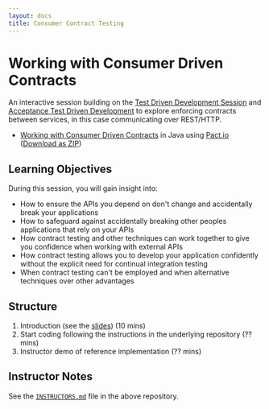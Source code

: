 ```yaml
---
layout: docs
title: Consumer Contract Testing
---
```


# Working with Consumer Driven Contracts

An interactive session building on the [Test Driven Development Session](../01/tdd.html) and [Acceptance Test Driven Development]() to explore enforcing contracts between services, in this case communicating over REST/HTTP.

* [Working with Consumer Driven Contracts](https://github.com/xp-dojo/consumer-driven-contracts) in Java using [Pact.io](https://pact.io/) ([Download as ZIP](https://github.com/xp-dojo/consumer-driven-contracts/archive/master.zip))


## Learning Objectives

During this session, you will gain insight into:

* How to ensure the APIs you depend on don't change and accidentally break your applications
* How to safeguard against accidentally breaking other peoples applications that rely on your APIs
* How contract testing and other techniques can work together to give you confidence when working with external APIs
* How contract testing allows you to develop your application confidently without the explicit need for continual integration testing
* When contract testing can't be employed and when alternative techniques over other advantages


## Structure

1. Introduction (see the [slides](https://raw.githubusercontent.com/xp-dojo/consumer-driven-contracts/master/presentation/index.html)) (10 mins)
1. Start coding following the instructions in the underlying repository (?? mins)
1. Instructor demo of reference implementation (?? mins)


## Instructor Notes

See the [`INSTRUCTORS.md`](https://github.com/xp-dojo/consumer-driven-contracts/blob/master/INSTRUCTORS.md) file in the above repository.